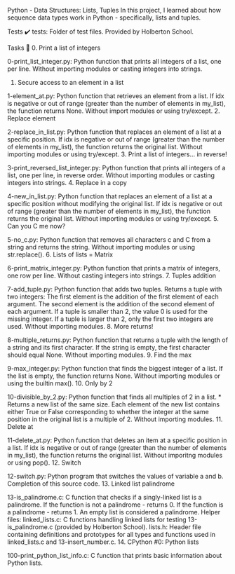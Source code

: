 Python - Data Structures: Lists, Tuples
In this project, I learned about how sequence data types work in Python - specifically, lists and tuples.

Tests ✔️
tests: Folder of test files. Provided by Holberton School.

Tasks 📃
0. Print a list of integers

0-print_list_integer.py: Python function that prints all integers of a list, one per line.
Without importing modules or casting integers into strings.
1. Secure access to an element in a list

1-element_at.py: Python function that retrieves an element from a list.
If idx is negative or out of range (greater than the number of elements in my_list), the function returns None.
Without import modules or using try/except.
2. Replace element

2-replace_in_list.py: Python function that replaces an element of a list at a specific position.
If idx is negative or out of range (greater than the number of elements in my_list), the function returns the original list.
Without importing modules or using try/except.
3. Print a list of integers... in reverse!

3-print_reversed_list_integer.py: Python function that prints all integers of a list, one per line, in reverse order.
Without importing modules or casting integers into strings.
4. Replace in a copy

4-new_in_list.py: Python function that replaces an element of a list at a specific position without modifying the original list.
If idx is negative or out of range (greater than the number of elements in my_list), the function returns the original list.
Without importing modules or using try/except.
5. Can you C me now?

5-no_c.py: Python function that removes all characters c and C from a string and returns the string.
Without importing modules or using str.replace().
6. Lists of lists = Matrix

6-print_matrix_integer.py: Python function that prints a matrix of integers, one row per line.
Without casting integers into strings.
7. Tuples addition

7-add_tuple.py: Python function that adds two tuples.
Returns a tuple with two integers:
The first element is the addition of the first element of each argument.
The second element is the addition of the second element of each argument.
If a tuple is smaller than 2, the value 0 is used for the missing integer.
If a tuple is larger than 2, only the first two integers are used.
Without importing modules.
8. More returns!

8-multiple_returns.py: Python function that returns a tuple with the length of a string and its first character.
If the string is empty, the first character should equal None.
Without importing modules.
9. Find the max

9-max_integer.py: Python function that finds the biggest integer of a list.
If the list is empty, the function returns None.
Without importing modules or using the builtin max().
10. Only by 2

10-divisible_by_2.py: Python function that finds all multiples of 2 in a list. * Returns a new list of the same size. Each element of the new list contains either True or False corresponding to whether the integer at the same position in the original list is a multiple of 2.
Without importing modules.
11. Delete at

11-delete_at.py: Python function that deletes an item at a specific position in a list.
If idx is negative or out of range (greater than the number of elements in my_list), the function returns the original list.
Without imporitng modules or using pop().
12. Switch

12-switch.py: Python program that switches the values of variable a and b.
Completion of this source code.
13. Linked list palindrome

13-is_palindrome.c: C function that checks if a singly-linked list is a palindrome.
If the function is not a palindrome - returns 0.
If the function is a palindrome - returns 1.
An empty list is considered a palindrome.
Helper files:
linked_lists.c: C functions handling linked lists for testing 13-is_palindrome.c (provided by Holberton School).
lists.h: Header file containing definitions and prototypes for all types and functions used in linked_lists.c and 13-insert_number.c.
14. CPython #0: Python lists

100-print_python_list_info.c: C function that prints basic information about Python lists.
